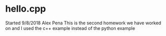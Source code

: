 # hello.cpp
Started 9/8/2018
Alex Pena
This is the second homework we have worked on and I used the c++ example instead of the python example

